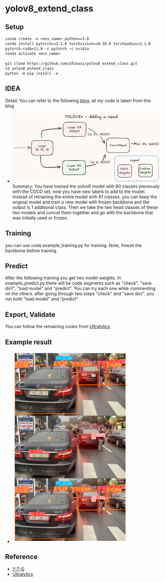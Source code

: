 # yolov8_extend_class
## Setup
```
conda create -n <env_name> python==3.8
conda install pytorch==2.1.0 torchvision==0.16.0 torchaudio==2.1.0 pytorch-cuda=11.8 -c pytorch -c nvidia
conda activate <env_name>

git clone https://github.com/aTunass/yolov8_extend_class.git
cd yolov8_extend_class
python -m pip install -e .
```
## IDEA
Detail: You can refer to the following [blog](https://y-t-g.github.io/tutorials/yolov8n-add-classes/?fbclid=IwZXh0bgNhZW0CMTAAAR1R73t8LBE1SWqOeR5XVDGzKueaYdvZxYwmTFyyC03bkwZJpXeGIFVIRDI_aem_Aby_tewyau0Mf2aR_jbASpqXfPImBrD0XnL1weYWMvPfRAXVhqAkkvaB1AJaq-8CJUGSc3SfQvwncqXDiW1zhqUT), all my code is taken from this blog
- ![UI](image/yolov8n-adding-a-head.png)
Summary: You have trained the yolov8 model with 80 classes previously with the COCO set, now you have new labels to add to the model. Instead of retraining the entire model with 81 classes, you can keep the original model and train a new model with frozen backbone and the output is 1 additional class. Then we take the two head classes of these two models and concat them together and go with the backbone that was initially used or frozen.
## Training
you can use code example_training.py for training. Note, freeze the backbone before training
## Predict
After the following training you get two model weights. In example_predict.py there will be code segments such as "check", "save dict", "load model" and "predict". You can try each one while commenting on the others. after going through two steps "check" and "save dict". you run both "load model" and "predict"
## Export, Validate
You can follow the remaining codes from [Ultralytics](https://github.com/ultralytics/ultralytics)
## Example result
- ![test](image/yolov8-merged-output.png)
## Reference
- [Y-T-G](https://github.com/Y-T-G)
- [Ultralytics](https://github.com/ultralytics/ultralytics)